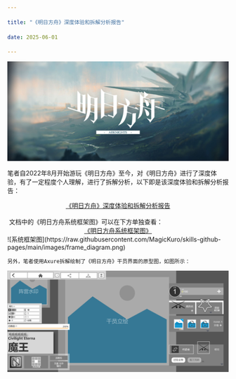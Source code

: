 ```yaml
---

title: "《明日方舟》深度体验和拆解分析报告"

date: 2025-06-01

---
```


![明日方舟](https://raw.githubusercontent.com/MagicKuro/skills-github-pages/main/images/arknights.jpg)

​	笔者自2022年8月开始游玩《明日方舟》至今，对《明日方舟》进行了深度体验，有了一定程度个人理解，进行了拆解分析，以下即是该深度体验和拆解分析报告：

<div style="text-align:center">
    <a href="https://kdocs.cn/l/cp0j62i030E9">《明日方舟》深度体验和拆解分析报告</a>
</div>
<br>
​	文档中的《明日方舟系统框架图》可以在下方单独查看：

<div style="text-align:center">
    <a href="https://kdocs.cn/l/clkKQ6SFeZud">《明日方舟系统框架图》</a>
</div>
![系统框架图](https://raw.githubusercontent.com/MagicKuro/skills-github-pages/main/images/frame_diagram.png)

    另外，笔者使用Axure拆解绘制了《明日方舟》干员界面的原型图，如图所示：
![干员界面原型图](https://raw.githubusercontent.com/MagicKuro/skills-github-pages/main/images/干员界面原型图.png)
